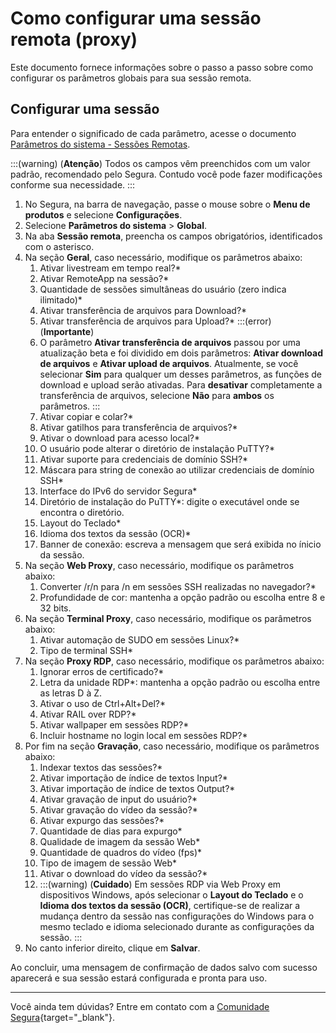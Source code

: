 # Como configurar uma sessão remota (proxy)

Este documento fornece informações sobre o passo a passo sobre como configurar os parâmetros globais para sua sessão remota.

## Configurar uma sessão
Para entender o significado de cada parâmetro, acesse o documento [Parâmetros do sistema - Sessões Remotas](/v4/docs/pt/pam-session-proxy-settings).

:::(warning) (**Atenção**)
Todos os campos vêm preenchidos com um valor padrão, recomendado pelo Segura. Contudo você pode fazer modificações conforme sua necessidade. 
:::
    

1. No Segura, na barra de navegação, passe o mouse sobre o **Menu de produtos** e selecione **Configurações**.
2. Selecione **Parâmetros do sistema** >  **Global**. 
3. Na aba **Sessão remota**, preencha os campos obrigatórios, identificados com o asterisco.
4. Na seção **Geral**, caso necessário, modifique os parâmetros abaixo:
    1. Ativar livestream em tempo real?*
    2. Ativar RemoteApp na sessão?*
    3. Quantidade de sessões simultâneas do usuário (zero indica ilimitado)*
    4. Ativar transferência de arquivos para Download?*
    5. Ativar transferência de arquivos para Upload?*
        :::(error) (**Importante**)
    7. O parâmetro **Ativar transferência de arquivos** passou por uma atualização beta e foi dividido em dois parâmetros: **Ativar download de arquivos** e **Ativar upload de arquivos**. Atualmente, se você selecionar **Sim** para qualquer um desses parâmetros, as funções de download e upload serão ativadas. Para **desativar** completamente a transferência de arquivos, selecione **Não** para **ambos** os parâmetros.
        :::
    9. Ativar copiar e colar?*
    10. Ativar gatilhos para transferência de arquivos?*
    11. Ativar o download para acesso local?*
    12. O usuário pode alterar o diretório de instalação PuTTY?*
    13. Ativar suporte para credenciais de domínio SSH?*
    14. Máscara para string de conexão ao utilizar credenciais de domínio SSH*
    15. Interface do IPv6 do servidor Segura*
    16. Diretório de instalação do PuTTY*: digite o executável onde se encontra o diretório.
    17. Layout do Teclado*
    18. Idioma dos textos da sessão (OCR)*
    19. Banner de conexão: escreva a mensagem que será exibida no ínicio da sessão.
5. Na seção **Web Proxy**, caso necessário, modifique os parâmetros abaixo:
    1. Converter /r/n para /n em sessões SSH realizadas no navegador?*
    2. Profundidade de cor: mantenha a opção padrão ou escolha entre 8 e 32 bits.
6. Na seção **Terminal Proxy**, caso necessário, modifique os parâmetros abaixo:
    1. Ativar automação de SUDO em sessões Linux?*
    2. Tipo de terminal SSH*
7. Na seção **Proxy RDP**, caso necessário, modifique os parâmetros abaixo:
    1. Ignorar erros de certificado?*
    2. Letra da unidade RDP*: mantenha a opção padrão ou escolha entre as letras D à Z.
    3. Ativar o uso de Ctrl+Alt+Del?*
    4. Ativar RAIL over RDP?*
    5. Ativar wallpaper em sessões RDP?*
    6. Incluir hostname no login local em sessões RDP?*
8. Por fim na seção **Gravação**, caso necessário, modifique os parâmetros abaixo:
    1. Indexar textos das sessões?*
    2. Ativar importação de índice de textos Input?*
    3. Ativar importação de índice de textos Output?*
    4. Ativar gravação de input do usuário?*
    5. Ativar gravação do vídeo da sessão?*
    6. Ativar expurgo das sessões?*
    7. Quantidade de dias para expurgo*
    8. Qualidade de imagem da sessão Web*
    9. Quantidade de quadros do vídeo (fps)*
    10. Tipo de imagem de sessão Web*
    11. Ativar o download do vídeo da sessão?*
    12. :::(warning) (**Cuidado**)
        Em sessões RDP via Web Proxy em dispositivos Windows, após selecionar o **Layout do Teclado** e o **Idioma dos textos da sessão (OCR)**, certifique-se de realizar a mudança dentro da sessão nas configurações do Windows para o mesmo teclado e idioma selecionado durante as configurações da sessão.
        :::
9. No canto inferior direito, clique em **Salvar**.

Ao concluir, uma mensagem de confirmação de dados salvo com sucesso aparecerá e sua sessão estará configurada e pronta para uso.

***

Você ainda tem dúvidas? Entre em contato com a [Comunidade Segura](https://community.Segura.io/){target="_blank"}.